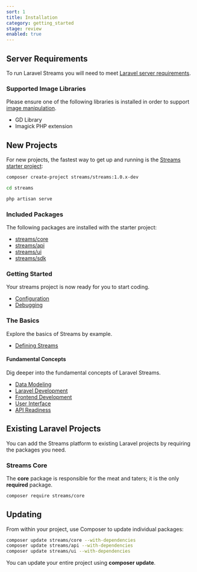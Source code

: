 ```yaml
---
sort: 1
title: Installation
category: getting_started
stage: review
enabled: true
---
```



## Server Requirements
    
To run Laravel Streams you will need to meet [Laravel server requirements](https://laravel.com/docs/deployment#server-requirements).

### Supported Image Libraries

Please ensure one of the following libraries is installed in order to support [image manipulation](/docs/core/images).

- GD Library
- Imagick PHP extension


## New Projects

For new projects, the fastest way to get up and running is the [Streams starter project](/docs/examples):

```bash
composer create-project streams/streams:1.0.x-dev

cd streams

php artisan serve
```

### Included Packages

The following packages are installed with the starter project:

- [streams/core](/docs/core/introduction)
- [streams/api](/docs/api/introduction)
- [streams/ui](/docs/ui/introduction)
- [streams/sdk](/docs/sdk/introduction)

<!-- ### Dev Packages

The following development tools are also included:

- [Streams Testing](/docs/testing) -->

### Getting Started

Your streams project is now ready for you to start coding.

- [Configuration](configuration)
- [Debugging](debugging)


### The Basics

Explore the basics of Streams by example.

- [Defining Streams](how-to-define-streams)

#### Fundamental Concepts

Dig deeper into the fundamental concepts of Laravel Streams. 

- [Data Modeling](streams)
- [Laravel Development](core)
- [Frontend Development](frontend)
- [User Interface](ui)
- [API Readiness](api)

## Existing Laravel Projects

You can add the Streams platform to existing Laravel projects by requiring the packages you need.

### Streams Core

The **core** package is responsible for the meat and taters; it is the only **required** package.

```bash
composer require streams/core
```


## Updating
From within your project, use Composer to update individual packages:

```bash
composer update streams/core --with-dependencies
composer update streams/api --with-dependencies
composer update streams/ui --with-dependencies
```

You can update your entire project using **composer update**.
